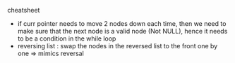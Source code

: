 cheatsheet
- if curr pointer needs to move 2 nodes down each time, then we need to make sure that the next node is a valid node (Not NULL),
hence it needs to be a condition in the while loop
- reversing list : swap the nodes in the reversed list to the front one by one => mimics reversal 
